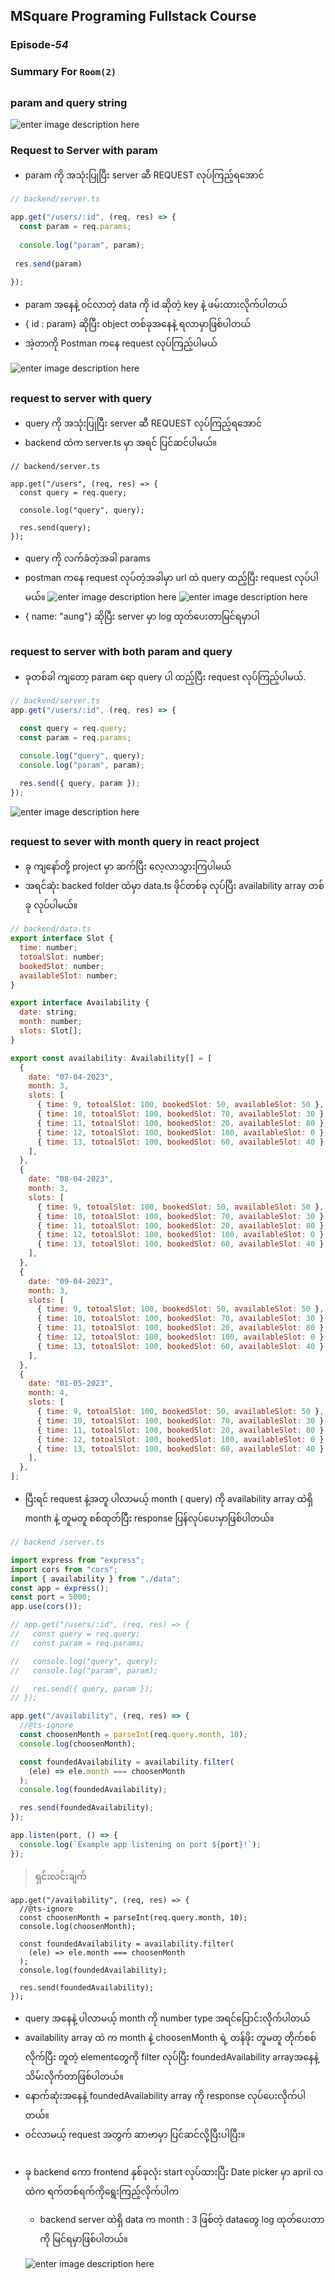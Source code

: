 ﻿## MSquare Programing Fullstack Course
### Episode-*54* 
### Summary For `Room(2)`
##
### param and query string 
![enter image description here](https://raw.githubusercontent.com/Aungmyanmar32/msquare-m4/main/paramquery.png)
### Request to Server with param
- param ကို အသုံးပြုပြီး server ဆီ REQUEST လုပ်ကြည့်ရအောင်
```js
// backend/server.ts

app.get("/users/:id", (req, res) => {
  const param = req.params;
 
  console.log("param", param);
  
 res.send(param)
  
});

```
- param အနေနဲ့ ၀င်လာတဲ့ data ကို id ဆိုတဲ့ key နဲ့ ဖမ်းထားလိုက်ပါတယ်
- { id : param} ဆိုပြီး object တစ်ခုအနေနဲ့ ရလာမှာဖြစ်ပါတယ်
- အဲ့တာကို Postman ကနေ request လုပ်ကြည့်ပါမယ်

![enter image description here](https://raw.githubusercontent.com/Aungmyanmar32/msquare-m4/main/queryparam%20%281%29.png)

##
### request to server with query
- query ကို အသုံးပြုပြီး server ဆီ REQUEST လုပ်ကြည့်ရအောင်
- backend ထဲက server.ts မှာ အရင် ပြင်ဆင်ပါမယ်။
```js\
// backend/server.ts

app.get("/users", (req, res) => {
  const query = req.query;

  console.log("query", query);

  res.send(query);
});
```
- query ကို လက်ခံတဲ့အခါ params
- postman ကနေ request လုပ်တဲ့အခါမှာ url ထဲ query ထည့်ပြီး request လုပ်ပါမယ်။
![enter image description here](https://raw.githubusercontent.com/Aungmyanmar32/msquare-m4/main/queryparam%20%283%29.png)
![enter image description here](https://raw.githubusercontent.com/Aungmyanmar32/msquare-m4/main/queryparam%20%282%29.png)
- { name: "aung"} ဆိုပြီး server မှာ log ထုတ်ပေးတာမြင်ရမှာပါ
##
### request to server with both param and query
- ခုတစ်ခါ ကျတော့ param ရော query ပါ ထည့်ပြီး request လုပ်ကြည့်ပါမယ်.
```js
// backend/server.ts
app.get("/users/:id", (req, res) => {
  
  const query = req.query;
  const param = req.params;

  console.log("query", query);
  console.log("param", param);

  res.send({ query, param });
});
```
![enter image description here](https://raw.githubusercontent.com/Aungmyanmar32/msquare-m4/main/queryparam%20%284%29.png)
##
### request to sever with month query in react project
- ခု ကျနော်တို့ project မှာ ဆက်ပြီး လေ့လာသွားကြပါမယ်
- အရင်ဆုံး backed folder ထဲမှာ data.ts ဖိုင်တစ်ခု လုပ်ပြီး availability array တစ်ခု လုပ်ပါမယ်။
```js
// backend/data.ts
export interface Slot {
  time: number;
  totoalSlot: number;
  bookedSlot: number;
  availableSlot: number;
}

export interface Availability {
  date: string;
  month: number;
  slots: Slot[];
}

export const availability: Availability[] = [
  {
    date: "07-04-2023",
    month: 3,
    slots: [
      { time: 9, totoalSlot: 100, bookedSlot: 50, availableSlot: 50 },
      { time: 10, totoalSlot: 100, bookedSlot: 70, availableSlot: 30 },
      { time: 11, totoalSlot: 100, bookedSlot: 20, availableSlot: 80 },
      { time: 12, totoalSlot: 100, bookedSlot: 100, availableSlot: 0 },
      { time: 13, totoalSlot: 100, bookedSlot: 60, availableSlot: 40 },
    ],
  },
  {
    date: "08-04-2023",
    month: 3,
    slots: [
      { time: 9, totoalSlot: 100, bookedSlot: 50, availableSlot: 50 },
      { time: 10, totoalSlot: 100, bookedSlot: 70, availableSlot: 30 },
      { time: 11, totoalSlot: 100, bookedSlot: 20, availableSlot: 80 },
      { time: 12, totoalSlot: 100, bookedSlot: 100, availableSlot: 0 },
      { time: 13, totoalSlot: 100, bookedSlot: 60, availableSlot: 40 },
    ],
  },
  {
    date: "09-04-2023",
    month: 3,
    slots: [
      { time: 9, totoalSlot: 100, bookedSlot: 50, availableSlot: 50 },
      { time: 10, totoalSlot: 100, bookedSlot: 70, availableSlot: 30 },
      { time: 11, totoalSlot: 100, bookedSlot: 20, availableSlot: 80 },
      { time: 12, totoalSlot: 100, bookedSlot: 100, availableSlot: 0 },
      { time: 13, totoalSlot: 100, bookedSlot: 60, availableSlot: 40 },
    ],
  },
  {
    date: "01-05-2023",
    month: 4,
    slots: [
      { time: 9, totoalSlot: 100, bookedSlot: 50, availableSlot: 50 },
      { time: 10, totoalSlot: 100, bookedSlot: 70, availableSlot: 30 },
      { time: 11, totoalSlot: 100, bookedSlot: 20, availableSlot: 80 },
      { time: 12, totoalSlot: 100, bookedSlot: 100, availableSlot: 0 },
      { time: 13, totoalSlot: 100, bookedSlot: 60, availableSlot: 40 },
    ],
  },
];


```
- ပြီးရင် request နဲ့အတူ ပါလာမယ့် month ( query) ကို availability array ထဲရှိ month နဲ့ တူမတူ စစ်ထုတ်ပြီး response ပြန်လုပ်ပေးမှာဖြစ်ပါတယ်။
```js
// backend /server.ts

import express from "express";
import cors from "cors";
import { availability } from "./data";
const app = express();
const port = 5000;
app.use(cors());

// app.get("/users/:id", (req, res) => {
//   const query = req.query;
//   const param = req.params;

//   console.log("query", query);
//   console.log("param", param);

//   res.send({ query, param });
// });

app.get("/availability", (req, res) => {
  //@ts-ignore
  const choosenMonth = parseInt(req.query.month, 10);
  console.log(choosenMonth);

  const foundedAvailability = availability.filter(
    (ele) => ele.month === choosenMonth
  );
  console.log(foundedAvailability);

  res.send(foundedAvailability);
});

app.listen(port, () => {
  console.log(`Example app listening on port ${port}!`);
});

```
>ရှင်းလင်းချက်

```
app.get("/availability", (req, res) => {
  //@ts-ignore
  const choosenMonth = parseInt(req.query.month, 10);
  console.log(choosenMonth);

  const foundedAvailability = availability.filter(
    (ele) => ele.month === choosenMonth
  );
  console.log(foundedAvailability);

  res.send(foundedAvailability);
});
```
- query အနေနဲ့ ပါလာမယ့် month ကို number type အရင်ပြောင်းလိုက်ပါတယ်
- availability array ထဲ က month နဲ့ choosenMonth  ရဲ့ တန်ဖိုး တူမတူ တိုက်စစ်လိုက်ပြီး တူတဲ့ elementတွေကို filter လုပ်ပြီး foundedAvailability  arrayအနေနဲ့ သိမ်းလိုက်တာဖြစ်ပါတယ်။
- နောက်ဆုံးအနေနဲ့ foundedAvailability  array ကို response လုပ်ပေးလိုက်ပါတယ်။
- ၀င်လာမယ့် request အတွက် ဆာဗာမှာ ပြင်ဆင်လို့ပြီးပါပြီး။
##
- ခု backend ကော frontend နှစ်ခုလုံး start လုပ်ထားပြီး Date picker မှာ april လ ထဲက ရက်တစ်ရက်ကိုရွေးကြည့်လိုက်ပါက 
  - backend server ထဲရှိ data က month : 3 ဖြစ်တဲ့ dataတွေ log ထုတ်ပေးတာကို မြင်ရမှာဖြစ်ပါတယ်။
  
  ![enter image description here](https://raw.githubusercontent.com/Aungmyanmar32/msquare-m4/main/Screenshot%202023-04-08%20152623.png)

